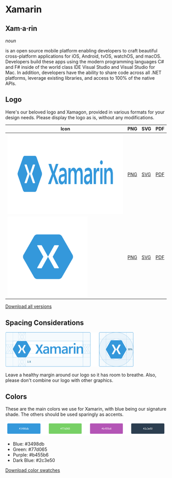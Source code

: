 # Xamarin

## Xam·a·rin

*noun*

is an open source mobile platform enabling developers to craft beautiful cross-platform applications for iOS, Android, tvOS, watchOS, and macOS. Developers build these apps using the modern programming languages C# and F# inside of the world class IDE Visual Studio and Visual Studio for Mac. In addition, developers have the ability to share code across all .NET platforms, leverage existing libraries, and access to 100% of the native APIs.

## Logo

Here's our beloved logo and Xamagon, provided in various formats for your design needs. Please display the logo as is, without any modifications.

| Icon | PNG | SVG | PDF |
|------------|-----|------|--------|
| <img src="Xamarin/png/Xamarin logo.png" height="250px" alt=""/> | <a href="Xamarin/png/Xamarin logo.png" target="_blank" download="Xamarin logo.png">PNG</a> | <a href="Xamarin/svg/Xamarin logo.svg" target="_blank" download="Xamarin logo.svg">SVG</a> | <a href="Xamarin/pdf/Xamarin logo.pdf" target="_blank" download="Xamarin logo.pdf">PDF</a> |
| <img src="Xamagon/png/Xamagon.png" height="250px" alt=""/> | <a href="Xamagon/png/Xamagon.png" target="_blank" download="Xamagon.png">PNG</a> | <a href="Xamagon/svg/Xamagon.svg" target="_blank" download="Xamagon.svg">SVG</a> | <a href="Xamagon/pdf/Xamagon.pdf" target="_blank" download="Xamagon.pdf">PDF</a> |

<a href="assets/xamarin-logos.zip" class="more" download="Xamarin logos.zip">Download all versions</a>

## Spacing Considerations

<img src="assets/spacing.png" width="400px" alt=""/>

Leave a healthy margin around our logo so it has room to breathe. Also, please don't combine our logo with other graphics.
   
## Colors

These are the main colors we use for Xamarin, with blue being our signature shade. The others should be used sparingly as accents.

![Swatches](assets/swatches.png)

* Blue: #3498db
* Green: #77d065
* Purple: #b455b6
* Dark Blue: #2c3e50
 
<a href="assets/xamarin-color-swatches.zip" class="more" download="Xamarin color swatches.zip">Download color swatches</a>
